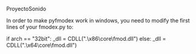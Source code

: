 ProyectoSonido

In order to make pyfmodex work in windows, you need to modify the first lines of your fmodex.py to:

if arch == "32bit":
    _dll = CDLL(".\\x86\\core\\fmod.dll")
else:
    _dll = CDLL(".\\x64\\core\\fmod.dll")